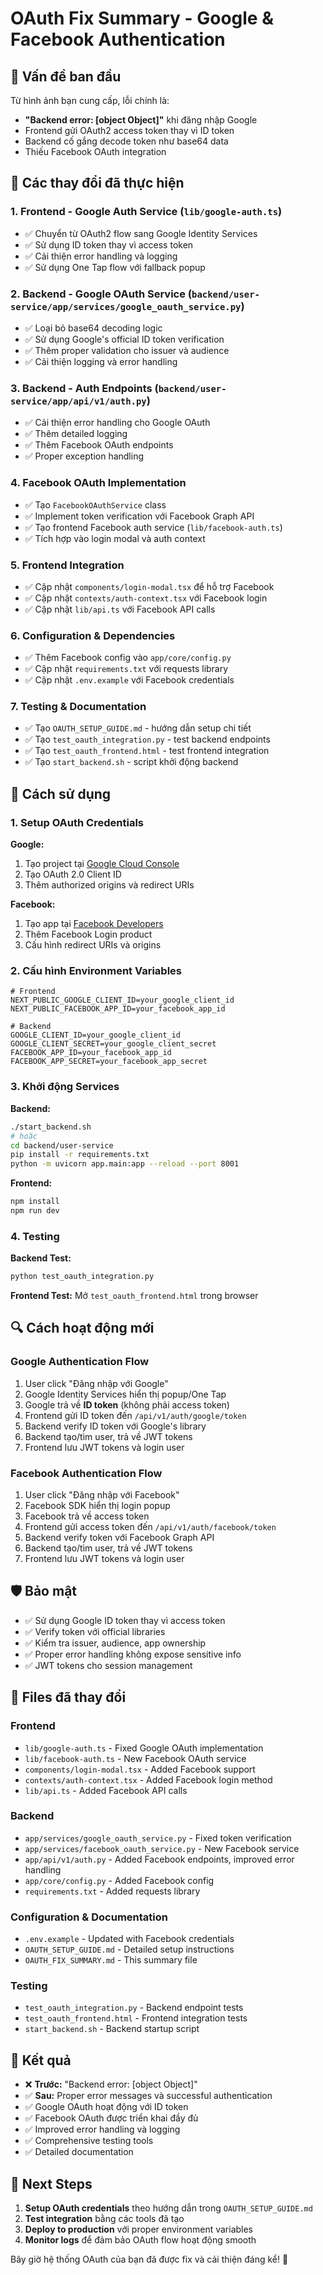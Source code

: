 # OAuth Fix Summary - Google & Facebook Authentication

## 🐛 Vấn đề ban đầu

Từ hình ảnh bạn cung cấp, lỗi chính là:
- **"Backend error: [object Object]"** khi đăng nhập Google
- Frontend gửi OAuth2 access token thay vì ID token
- Backend cố gắng decode token như base64 data
- Thiếu Facebook OAuth integration

## 🔧 Các thay đổi đã thực hiện

### 1. **Frontend - Google Auth Service** (`lib/google-auth.ts`)
- ✅ Chuyển từ OAuth2 flow sang Google Identity Services
- ✅ Sử dụng ID token thay vì access token
- ✅ Cải thiện error handling và logging
- ✅ Sử dụng One Tap flow với fallback popup

### 2. **Backend - Google OAuth Service** (`backend/user-service/app/services/google_oauth_service.py`)
- ✅ Loại bỏ base64 decoding logic
- ✅ Sử dụng Google's official ID token verification
- ✅ Thêm proper validation cho issuer và audience
- ✅ Cải thiện logging và error handling

### 3. **Backend - Auth Endpoints** (`backend/user-service/app/api/v1/auth.py`)
- ✅ Cải thiện error handling cho Google OAuth
- ✅ Thêm detailed logging
- ✅ Thêm Facebook OAuth endpoints
- ✅ Proper exception handling

### 4. **Facebook OAuth Implementation**
- ✅ Tạo `FacebookOAuthService` class
- ✅ Implement token verification với Facebook Graph API
- ✅ Tạo frontend Facebook auth service (`lib/facebook-auth.ts`)
- ✅ Tích hợp vào login modal và auth context

### 5. **Frontend Integration**
- ✅ Cập nhật `components/login-modal.tsx` để hỗ trợ Facebook
- ✅ Cập nhật `contexts/auth-context.tsx` với Facebook login
- ✅ Cập nhật `lib/api.ts` với Facebook API calls

### 6. **Configuration & Dependencies**
- ✅ Thêm Facebook config vào `app/core/config.py`
- ✅ Cập nhật `requirements.txt` với requests library
- ✅ Cập nhật `.env.example` với Facebook credentials

### 7. **Testing & Documentation**
- ✅ Tạo `OAUTH_SETUP_GUIDE.md` - hướng dẫn setup chi tiết
- ✅ Tạo `test_oauth_integration.py` - test backend endpoints
- ✅ Tạo `test_oauth_frontend.html` - test frontend integration
- ✅ Tạo `start_backend.sh` - script khởi động backend

## 🚀 Cách sử dụng

### 1. Setup OAuth Credentials

**Google:**
1. Tạo project tại [Google Cloud Console](https://console.cloud.google.com/)
2. Tạo OAuth 2.0 Client ID
3. Thêm authorized origins và redirect URIs

**Facebook:**
1. Tạo app tại [Facebook Developers](https://developers.facebook.com/)
2. Thêm Facebook Login product
3. Cấu hình redirect URIs và origins

### 2. Cấu hình Environment Variables

```env
# Frontend
NEXT_PUBLIC_GOOGLE_CLIENT_ID=your_google_client_id
NEXT_PUBLIC_FACEBOOK_APP_ID=your_facebook_app_id

# Backend
GOOGLE_CLIENT_ID=your_google_client_id
GOOGLE_CLIENT_SECRET=your_google_client_secret
FACEBOOK_APP_ID=your_facebook_app_id
FACEBOOK_APP_SECRET=your_facebook_app_secret
```

### 3. Khởi động Services

**Backend:**
```bash
./start_backend.sh
# hoặc
cd backend/user-service
pip install -r requirements.txt
python -m uvicorn app.main:app --reload --port 8001
```

**Frontend:**
```bash
npm install
npm run dev
```

### 4. Testing

**Backend Test:**
```bash
python test_oauth_integration.py
```

**Frontend Test:**
Mở `test_oauth_frontend.html` trong browser

## 🔍 Cách hoạt động mới

### Google Authentication Flow
1. User click "Đăng nhập với Google"
2. Google Identity Services hiển thị popup/One Tap
3. Google trả về **ID token** (không phải access token)
4. Frontend gửi ID token đến `/api/v1/auth/google/token`
5. Backend verify ID token với Google's library
6. Backend tạo/tìm user, trả về JWT tokens
7. Frontend lưu JWT tokens và login user

### Facebook Authentication Flow
1. User click "Đăng nhập với Facebook"
2. Facebook SDK hiển thị login popup
3. Facebook trả về access token
4. Frontend gửi access token đến `/api/v1/auth/facebook/token`
5. Backend verify token với Facebook Graph API
6. Backend tạo/tìm user, trả về JWT tokens
7. Frontend lưu JWT tokens và login user

## 🛡️ Bảo mật

- ✅ Sử dụng Google ID token thay vì access token
- ✅ Verify token với official libraries
- ✅ Kiểm tra issuer, audience, app ownership
- ✅ Proper error handling không expose sensitive info
- ✅ JWT tokens cho session management

## 📝 Files đã thay đổi

### Frontend
- `lib/google-auth.ts` - Fixed Google OAuth implementation
- `lib/facebook-auth.ts` - New Facebook OAuth service
- `components/login-modal.tsx` - Added Facebook support
- `contexts/auth-context.tsx` - Added Facebook login method
- `lib/api.ts` - Added Facebook API calls

### Backend
- `app/services/google_oauth_service.py` - Fixed token verification
- `app/services/facebook_oauth_service.py` - New Facebook service
- `app/api/v1/auth.py` - Added Facebook endpoints, improved error handling
- `app/core/config.py` - Added Facebook config
- `requirements.txt` - Added requests library

### Configuration & Documentation
- `.env.example` - Updated with Facebook credentials
- `OAUTH_SETUP_GUIDE.md` - Detailed setup instructions
- `OAUTH_FIX_SUMMARY.md` - This summary file

### Testing
- `test_oauth_integration.py` - Backend endpoint tests
- `test_oauth_frontend.html` - Frontend integration tests
- `start_backend.sh` - Backend startup script

## 🎯 Kết quả

- ❌ **Trước:** "Backend error: [object Object]"
- ✅ **Sau:** Proper error messages và successful authentication
- ✅ Google OAuth hoạt động với ID token
- ✅ Facebook OAuth được triển khai đầy đủ
- ✅ Improved error handling và logging
- ✅ Comprehensive testing tools
- ✅ Detailed documentation

## 🔄 Next Steps

1. **Setup OAuth credentials** theo hướng dẫn trong `OAUTH_SETUP_GUIDE.md`
2. **Test integration** bằng các tools đã tạo
3. **Deploy to production** với proper environment variables
4. **Monitor logs** để đảm bảo OAuth flow hoạt động smooth

Bây giờ hệ thống OAuth của bạn đã được fix và cải thiện đáng kể! 🎉